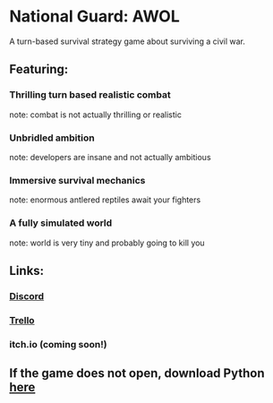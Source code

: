 # National Guard: AWOL
A turn-based survival strategy game about surviving a civil war. 

## Featuring:
### Thrilling turn based realistic combat
note: combat is not actually thrilling or realistic
### Unbridled ambition
note: developers are insane and not actually ambitious
### Immersive survival mechanics
note: enormous antlered reptiles await your fighters
### A fully simulated world
note: world is very tiny and probably going to kill you

## Links:
### [Discord](https://discord.gg/Q2hmgbW6Sd)

### [Trello](https://trello.com/b/cy7YW9hn/awol-development)

### itch.io (coming soon!)

## If the game does not open, download Python [here](https://www.python.org/downloads/)
